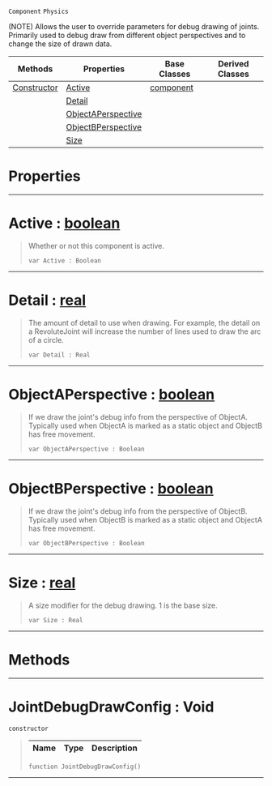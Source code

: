 `Component` `Physics`



(NOTE) Allows the user to override parameters for debug drawing of joints. Primarily used to debug draw from different object perspectives and to change the size of drawn data.

|Methods|Properties|Base Classes|Derived Classes|
|---|---|---|---|
|[ Constructor](https://github.com/zeroengineteam/ZeroDocs/blob/master/code_reference/class_reference/jointdebugdrawconfig.markdown#jointdebugdrawconfig-voi)|[ Active](https://github.com/zeroengineteam/ZeroDocs/blob/master/code_reference/class_reference/jointdebugdrawconfig.markdown#active-zero-engine-docum)|[component](https://github.com/zeroengineteam/ZeroDocs/blob/master/code_reference/class_reference/component.markdown)| |
| |[ Detail](https://github.com/zeroengineteam/ZeroDocs/blob/master/code_reference/class_reference/jointdebugdrawconfig.markdown#detail-zero-engine-docum)| | |
| |[ ObjectAPerspective](https://github.com/zeroengineteam/ZeroDocs/blob/master/code_reference/class_reference/jointdebugdrawconfig.markdown#objectaperspective-zero)| | |
| |[ ObjectBPerspective](https://github.com/zeroengineteam/ZeroDocs/blob/master/code_reference/class_reference/jointdebugdrawconfig.markdown#objectbperspective-zero)| | |
| |[ Size](https://github.com/zeroengineteam/ZeroDocs/blob/master/code_reference/class_reference/jointdebugdrawconfig.markdown#size-zero-engine-documen)| | |


 #  Properties


---  
 #  Active : [boolean](https://github.com/zeroengineteam/ZeroDocs/blob/master/code_reference/zilch_base_types/boolean.markdown)

> Whether or not this component is active.
> ``` lang=cpp, name=Zilch
> var Active : Boolean


---  
 #  Detail : [real](https://github.com/zeroengineteam/ZeroDocs/blob/master/code_reference/zilch_base_types/real.markdown)

> The amount of detail to use when drawing. For example, the detail on a RevoluteJoint will increase the number of lines used to draw the arc of a circle.
> ``` lang=cpp, name=Zilch
> var Detail : Real


---  
 #  ObjectAPerspective : [boolean](https://github.com/zeroengineteam/ZeroDocs/blob/master/code_reference/zilch_base_types/boolean.markdown)

> If we draw the joint's debug info from the perspective of ObjectA. Typically used when ObjectA is marked as a static object and ObjectB has free movement.
> ``` lang=cpp, name=Zilch
> var ObjectAPerspective : Boolean


---  
 #  ObjectBPerspective : [boolean](https://github.com/zeroengineteam/ZeroDocs/blob/master/code_reference/zilch_base_types/boolean.markdown)

> If we draw the joint's debug info from the perspective of ObjectB. Typically used when ObjectB is marked as a static object and ObjectA has free movement.
> ``` lang=cpp, name=Zilch
> var ObjectBPerspective : Boolean


---  
 #  Size : [real](https://github.com/zeroengineteam/ZeroDocs/blob/master/code_reference/zilch_base_types/real.markdown)

> A size modifier for the debug drawing. 1 is the base size.
> ``` lang=cpp, name=Zilch
> var Size : Real


---  
 #  Methods


---  
 #  JointDebugDrawConfig : Void

 `constructor`

> 
> |Name|Type|Description|
> |---|---|---|
> ``` lang=cpp, name=Zilch
> function JointDebugDrawConfig()
> ``` 


---  
 

 